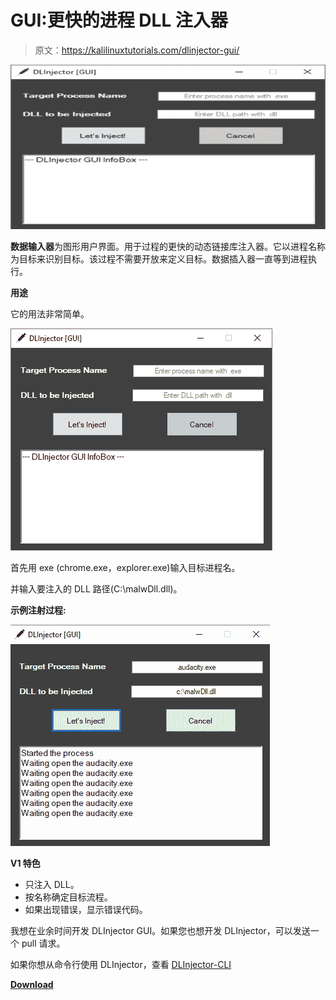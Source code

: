 # GUI:更快的进程 DLL 注入器

> 原文：<https://kalilinuxtutorials.com/dlinjector-gui/>

[![DLInjector-GUI : Faster DLL Injector for Processes](img/6bd31ed53eb580de50af3178c5bff702.png "DLInjector-GUI : Faster DLL Injector for Processes")](https://1.bp.blogspot.com/-2nKyc69uyWM/Xy-gDYuzQEI/AAAAAAAAHRM/Czo805jf1WkiBk_5sun-bq5d6F_BnERZACLcBGAsYHQ/s728/DLInjector-GUI%25281%2529.png)

**数据输入器**为图形用户界面。用于过程的更快的动态链接库注入器。它以进程名称为目标来识别目标。该过程不需要开放来定义目标。数据插入器一直等到进程执行。

**用途**

它的用法非常简单。

![](img/47f849908c5ac0ea5f85208429c3e4cb.png)

首先用 exe (chrome.exe，explorer.exe)输入目标进程名。

并输入要注入的 DLL 路径(C:\malwDll.dll)。

**示例注射过程:**

![](img/cd8ebb98eff4a6de111811b33f7216f7.png)

**V1 特色**

*   只注入 DLL。
*   按名称确定目标流程。
*   如果出现错误，显示错误代码。

我想在业余时间开发 DLInjector GUI。如果您也想开发 DLInjector，可以发送一个 pull 请求。

如果你想从命令行使用 DLInjector，查看 [DLInjector-CLI](https://github.com/fatihsnsy/DLInjector-CLI)

[**Download**](https://github.com/fatihsnsy/DLInjector-GUI)